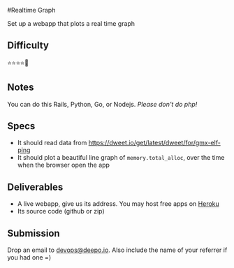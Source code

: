 #Realtime Graph

Set up a webapp that plots a real time graph

## Difficulty
  :star::star::star::star::small_orange_diamond:

## Notes
  You can do this Rails, Python, Go, or Nodejs. *Please don't do php!*

## Specs
- It should read data from https://dweet.io/get/latest/dweet/for/gmx-elf-ping
- It should plot a beautiful line graph of `memory.total_alloc`, over the time when the browser open the app

## Deliverables
- A live webapp, give us its address. You may host free apps on [Heroku](http://www.heroku.com)
- Its source code (github or zip)

## Submission
Drop an email to devops@deepo.io. Also include the name of your referrer if you had one =)

